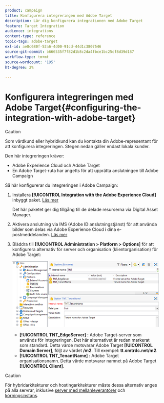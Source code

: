 ```yaml
---
product: campaign
title: Konfigurera integreringen med Adobe Target
description: Lär dig konfigurera integrationen med Adobe Target
feature: Target Integration
audience: integrations
content-type: reference
topic-tags: adobe-target
exl-id: ae8c680f-52a6-4d00-91cd-44d1c3807546
source-git-commit: b666535f7f82d1b8c2da4fbce1bc25cf8d39d187
workflow-type: tm+mt
source-wordcount: '195'
ht-degree: 2%

---
```


# Konfigurera integreringen med Adobe Target{#configuring-the-integration-with-adobe-target}




>[!CAUTION]
>
> Som värdkund eller hybridkund kan du kontakta din Adobe-representant för att konfigurera integreringen. Stegen nedan gäller endast lokala kunder.

Den här integreringen kräver:

* Adobe Experience Cloud och Adobe Target
* En Adobe Target-ruta har angetts för att upprätta anslutningen till Adobe Campaign

Så här konfigurerar du integreringen i Adobe Campaign:

1. Installera **[!UICONTROL Integration with the Adobe Experience Cloud]** inbyggt paket. [Läs mer](../../platform/using/working-with-data-packages.md#importing-packages)

   Det här paketet ger dig tillgång till de delade resurserna via Digital Asset Manager.

1. Aktivera anslutning via IMS (Adobe ID anslutningstjänst) för att använda bilder som delas via Adobe Experience Cloud i dina e-postmeddelanden. [Läs mer](../../integrations/using/about-adobe-id.md)
1. Bläddra till **[!UICONTROL Administration > Platform > Options]** för att konfigurera alternativ för server och organisation (klientorganisation) för Adobe Target:

   ![](assets/tar_options.png)

   * **[!UICONTROL TNT_EdgeServer]** : Adobe Target-server som används för integreringen. Det här alternativet är redan markerat som standard. Detta värde motsvarar Adobe Target **[!UICONTROL Domain Server]**, följt av värdet **/m2**. Till exempel: **tt.omtrdc.net/m2**.
   * **[!UICONTROL TNT_TenantName]** : Adobe Target organisationsnamn. Detta värde motsvarar namnet på Adobe Target **[!UICONTROL Client]**.


>[!CAUTION]
>
>För hybridarkitekturer och hostingarkitekturer måste dessa alternativ anges på alla servrar, inklusive [server med mellanleverantörer](../../installation/using/mid-sourcing-server.md) och [körningsinstans](../../message-center/using/configuring-instances.md#execution-instance).